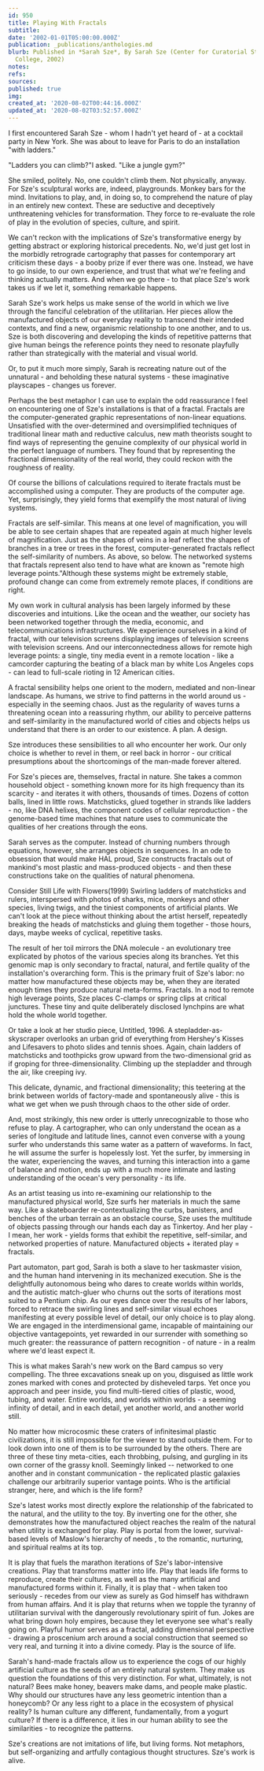 ```yaml
---
id: 950
title: Playing With Fractals
subtitle: 
date: '2002-01-01T05:00:00.000Z'
publication: _publications/anthologies.md
blurb: Published in *Sarah Sze*, By Sarah Sze (Center for Curatorial Studies/Bard
  College, 2002)
notes: 
refs: 
sources: 
published: true
img: 
created_at: '2020-08-02T00:44:16.000Z'
updated_at: '2020-08-02T03:52:57.000Z'
---
```

I first encountered Sarah Sze - whom I hadn't yet heard of - at a cocktail party in New York. She was about to leave for Paris to do an installation "with ladders."

"Ladders you can climb?"I asked. "Like a jungle gym?"

She smiled, politely. No, one couldn't climb them. Not physically, anyway. For Sze's sculptural works are, indeed, playgrounds. Monkey bars for the mind. Invitations to play, and, in doing so, to comprehend the nature of play in an entirely new context. These are seductive and deceptively unthreatening vehicles for transformation. They force to re-evaluate the role of play in the evolution of species, culture, and spirit.

We can't reckon with the implications of Sze's transformative energy by getting abstract or exploring historical precedents. No, we'd just get lost in the morbidly retrograde cartography that passes for contemporary art criticism these days - a booby prize if ever there was one. Instead, we have to go inside, to our own experience, and trust that what we're feeling and thinking actually matters. And when we go there - to that place Sze's work takes us if we let it, something remarkable happens.

Sarah Sze's work helps us make sense of the world in which we live through the fanciful celebration of the utilitarian. Her pieces allow the manufactured objects of our everyday reality to transcend their intended contexts, and find a new, organismic relationship to one another, and to us. Sze is both discovering and developing the kinds of repetitive patterns that give human beings the reference points they need to resonate playfully rather than strategically with the material and visual world.

Or, to put it much more simply, Sarah is recreating nature out of the unnatural - and beholding these natural systems - these imaginative playscapes - changes us forever.

Perhaps the best metaphor I can use to explain the odd reassurance I feel on encountering one of Sze's installations is that of a fractal. Fractals are the computer-generated graphic representations of non-linear equations. Unsatisfied with the over-determined and oversimplified techniques of traditional linear math and reductive calculus, new math theorists sought to find ways of representing the genuine complexity of our physical world in the perfect language of numbers. They found that by representing the fractional dimensionality of the real world, they could reckon with the roughness of reality.

Of course the billions of calculations required to iterate fractals must be accomplished using a computer. They are products of the computer age. Yet, surprisingly, they yield forms that exemplify the most natural of living systems.

Fractals are self-similar. This means at one level of magnification, you will be able to see certain shapes that are repeated again at much higher levels of magnification. Just as the shapes of veins in a leaf reflect the shapes of branches in a tree or trees in the forest, computer-generated fractals reflect the self-similarity of numbers. As above, so below. The networked systems that fractals represent also tend to have what are known as "remote high leverage points."Although these systems might be extremely stable, profound change can come from extremely remote places, if conditions are right.

My own work in cultural analysis has been largely informed by these discoveries and intuitions. Like the ocean and the weather, our society has been networked together through the media, economic, and telecommunications infrastructures. We experience ourselves in a kind of fractal, with our television screens displaying images of television screens with television screens. And our interconnectedness allows for remote high leverage points: a single, tiny media event in a remote location - like a camcorder capturing the beating of a black man by white Los Angeles cops - can lead to full-scale rioting in 12 American cities.

A fractal sensibility helps one orient to the modern, mediated and non-linear landscape. As humans, we strive to find patterns in the world around us - especially in the seeming chaos. Just as the regularity of waves turns a threatening ocean into a reassuring rhythm, our ability to perceive patterns and self-similarity in the manufactured world of cities and objects helps us understand that there is an order to our existence. A plan. A design.

Sze introduces these sensibilities to all who encounter her work. Our only choice is whether to revel in them, or reel back in horror - our critical presumptions about the shortcomings of the man-made forever altered.

For Sze's pieces are, themselves, fractal in nature. She takes a common household object - something known more for its high frequency than its scarcity - and iterates it with others, thousands of times. Dozens of cotton balls, lined in little rows. Matchsticks, glued together in strands like ladders - no, like DNA helixes, the component codes of cellular reproduction - the genome-based time machines that nature uses to communicate the qualities of her creations through the eons.

Sarah serves as the computer. Instead of churning numbers through equations, however, she arranges objects in sequences. In an ode to obsession that would make HAL proud, Sze constructs fractals out of mankind's most plastic and mass-produced objects - and then these constructions take on the qualities of natural phenomena.

Consider Still Life with Flowers(1999) Swirling ladders of matchsticks and rulers, interspersed with photos of sharks, mice, monkeys and other species, living twigs, and the tiniest components of artificial plants. We can't look at the piece without thinking about the artist herself, repeatedly breaking the heads of matchsticks and gluing them together - those hours, days, maybe weeks of cyclical, repetitive tasks.

The result of her toil mirrors the DNA molecule - an evolutionary tree explicated by photos of the various species along its branches. Yet this genomic map is only secondary to fractal, natural, and fertile quality of the installation's overarching form. This is the primary fruit of Sze's labor: no matter how manufactured these objects may be, when they are iterated enough times they produce natural meta-forms. Fractals. In a nod to remote high leverage points, Sze places C-clamps or spring clips at critical junctures. These tiny and quite deliberately disclosed lynchpins are what hold the whole world together.

Or take a look at her studio piece, Untitled, 1996. A stepladder-as-skyscraper overlooks an urban grid of everything from Hershey's Kisses and Lifesavers to photo slides and tennis shoes. Again, chain ladders of matchsticks and toothpicks grow upward from the two-dimensional grid as if groping for three-dimensionality. Climbing up the stepladder and through the air, like creeping ivy.

This delicate, dynamic, and fractional dimensionality; this teetering at the brink between worlds of factory-made and spontaneously alive - this is what we get when we push through chaos to the other side of order.

And, most strikingly, this new order is utterly unrecognizable to those who refuse to play. A cartographer, who can only understand the ocean as a series of longitude and latitude lines, cannot even converse with a young surfer who understands this same water as a pattern of waveforms. In fact, he will assume the surfer is hopelessly lost. Yet the surfer, by immersing in the water, experiencing the waves, and turning this interaction into a game of balance and motion, ends up with a much more intimate and lasting understanding of the ocean's very personality - its life.

As an artist teasing us into re-examining our relationship to the manufactured physical world, Sze surfs her materials in much the same way. Like a skateboarder re-contextualizing the curbs, banisters, and benches of the urban terrain as an obstacle course, Sze uses the multitude of objects passing through our hands each day as Tinkertoy. And her play - I mean, her work - yields forms that exhibit the repetitive, self-similar, and networked properties of nature. Manufactured objects + iterated play = fractals.

Part automaton, part god, Sarah is both a slave to her taskmaster vision, and the human hand intervening in its mechanized execution. She is the delightfully autonomous being who dares to create worlds within worlds, and the autistic match-gluer who churns out the sorts of iterations most suited to a Pentium chip. As our eyes dance over the results of her labors, forced to retrace the swirling lines and self-similar visual echoes manifesting at every possible level of detail, our only choice is to play along. We are engaged in the interdimensional game, incapable of maintaining our objective vantagepoints, yet rewarded in our surrender with something so much greater: the reassurance of pattern recognition - of nature - in a realm where we'd least expect it.

This is what makes Sarah's new work on the Bard campus so very compelling. The three excavations sneak up on you, disguised as little work zones marked with cones and protected by disheveled tarps. Yet once you approach and peer inside, you find multi-tiered cities of plastic, wood, tubing, and water. Entire worlds, and worlds within worlds - a seeming infinity of detail, and in each detail, yet another world, and another world still.

No matter how microcosmic these craters of infinitesimal plastic civilizations, it is still impossible for the viewer to stand outside them. For to look down into one of them is to be surrounded by the others. There are three of these tiny meta-cities, each throbbing, pulsing, and gurgling in its own corner of the grassy knoll. Seemingly linked -- networked to one another and in constant communication - the replicated plastic galaxies challenge our arbitrarily superior vantage points. Who is the artificial stranger, here, and which is the life form?

Sze's latest works most directly explore the relationship of the fabricated to the natural, and the utility to the toy. By inverting one for the other, she demonstrates how the manufactured object reaches the realm of the natural when utility is exchanged for play. Play is portal from the lower, survival-based levels of Maslow's hierarchy of needs , to the romantic, nurturing, and spiritual realms at its top.

It is play that fuels the marathon iterations of Sze's labor-intensive creations. Play that transforms matter into life. Play that leads life forms to reproduce, create their cultures, as well as the many artificial and manufactured forms within it. Finally, it is play that - when taken too seriously - recedes from our view as surely as God himself has withdrawn from human affairs. And it is play that returns when we topple the tyranny of utilitarian survival with the dangerously revolutionary spirit of fun. Jokes are what bring down holy empires, because they let everyone see what's really going on. Playful humor serves as a fractal, adding dimensional perspective - drawing a proscenium arch around a social construction that seemed so very real, and turning it into a divine comedy. Play is the source of life.

Sarah's hand-made fractals allow us to experience the cogs of our highly artificial culture as the seeds of an entirely natural system. They make us question the foundations of this very distinction. For what, ultimately, is not natural? Bees make honey, beavers make dams, and people make plastic. Why should our structures have any less geometric intention than a honeycomb? Or any less right to a place in the ecosystem of physical reality? Is human culture any different, fundamentally, from a yogurt culture? If there is a difference, it lies in our human ability to see the similarities - to recognize the patterns.

Sze's creations are not imitations of life, but living forms. Not metaphors, but self-organizing and artfully contagious thought structures. Sze's work is alive.
